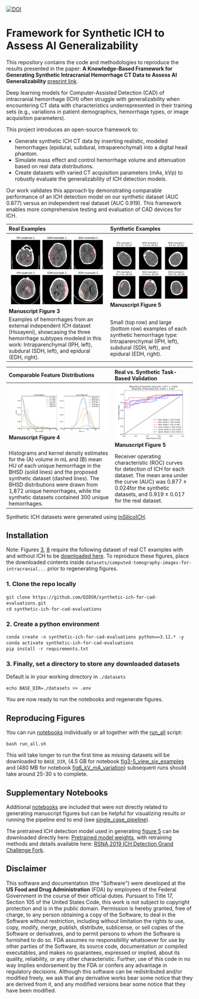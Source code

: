 [![DOI](https://zenodo.org/badge/DOI/10.5281/zenodo.15691337.svg)](https://doi.org/10.5281/zenodo.15691337)

# Framework for Synthetic ICH to Assess AI Generalizability

This repository contains the code and methodologies to reproduce the results presented in the paper: **A Knowledge-Based Framework for Generating Synthetic Intracranial Hemorrhage CT Data to Assess AI Generalizability** [preprint link](https://zenodo.org/records/15691337).

Deep learning models for Computer-Assisted Detection (CAD) of intracranial hemorrhage (ICH) often struggle with generalizability when encountering CT data with characteristics underrepresented in their training sets (e.g., variations in patient demographics, hemorrhage types, or image acquisition parameters).

This project introduces an open-source framework to:

- Generate synthetic ICH CT data by inserting realistic, modeled hemorrhages (epidural, subdural, intraparenchymal) into a digital head phantom.
- Simulate mass effect and control hemorrhage volume and attenuation based on real data distributions.
- Create datasets with varied CT acquisition parameters (mAs, kVp) to robustly evaluate the generalizability of ICH detection models.

Our work validates this approach by demonstrating comparable performance of an ICH detection model on our synthetic dataset (AUC 0.877) versus an independent real dataset (AUC 0.919). This framework enables more comprehensive testing and evaluation of CAD devices for ICH.

| Real Examples                                                  | Synthetic Examples                                                  |
| :------------------------------------------------------------- | :------------------------------------------------------------------ |
| ![real ich](manuscript_figures/Figure3.png) <br> **Manuscript Figure 3** | ![synthetic ich](manuscript_figures/Figure5.png) <br> **Manuscript Figure 5** |
| Examples of hemorrhages from an external independent ICH dataset (Hssayeni), showcasing the three hemorrhage subtypes modeled in this work: Intraparenchymal (IPH, left), subdural (SDH, left), and epidural (EDH, right). |  Small (top row) and large (bottom row) examples of each synthetic hemorrhage type: Intraparenchymal (IPH, left), subdural (SDH, left), and epidural (EDH, right).                                   |

| Comparable Feature Distributions                                  | Real vs. Synthetic Task-Based Validation                            |
| :------------------------------------------------------------- | :------------------------------------------------------------------ |
| ![real ich](manuscript_figures/Figure4.png) <br> **Manuscript Figure 4** | ![Task-Based Validation](manuscript_figures/Figure7.png) <br> **Manuscript Figure 5** |
|  Histograms and kernel density estimates for the (A) volume in mL and (B) mean HU of each unique hemorrhage in the BHSD (solid lines) and the proposed synthetic dataset (dashed lines). The BHSD distributions were drawn from 1,872 unique hemorrhages, while the synthetic datasets contained 300 unique hemorrhages. |  Receiver operating characteristic (ROC) curves for detection of ICH for each dataset. The mean area under the curve (AUC) was 0.877 ± 0.024for the synthetic datasets, and 0.919 ± 0.017 for the real dataset. |

Synthetic ICH datasets were generated using [InSilicoICH](https://github.com/DIDSR/InSilicoICH).

## Installation

Note: Figures [3](manuscript_figures/Figure3.png), [8](manuscript_figures/Figure8.png) require the following dataset of real CT examples with and without ICH to be [downloaded here](https://physionet.org/content/ct-ich/1.3.1/). To reproduce these figures, place the downloaded contents inside `datasets/computed-tomography-images-for-intracranial...` prior to regenerating figures.

### 1. Clone the repo locally

```shell
git clone https://github.com/DIDSR/synthetic-ich-for-cad-evaluations.git
cd synthetic-ich-for-cad-evaluations
```

### 2. Create a python environment

```shell
conda create -n synthetic-ich-for-cad-evaluations python==3.11.* -y
conda activate synthetic-ich-for-cad-evaluations
pip install -r requirements.txt
```

### 3. Finally, set a directory to store any downloaded datasets

Default is in your working directory in `./datasets`

```shell
echo BASE_DIR=./datasets >> .env
```

You are now ready to run the notebooks and regenerate figures.

## Reproducing Figures

You can run [notebooks](notebooks) individually or all together with the [run_all](run_all.sh) script:

```shell
bash run_all.sh
```

This will take longer to run the first time as missing datasets will be downloaded to `BASE_DIR`, (4.5 GB for notebook [fig3-5_view_six_examples](notebooks.fig3-5_view_six_examples.ipynb) and (480 MB for notebook [fig6_kV_mA_variation](notebooks/fig6_kV_mA_variation.ipynb)) subsequent runs should take around 25-30 s to complete.

## Supplementary Notebooks

Additional [notebooks](notebooks) are included that were not directly related to generating manuscript figures but can be helpful for visualizing results or running the pipeline end to end (see [single_case_pipeline](notebooks/single_case_pipeline.ipynb)).

The pretrained ICH detection model used in generating [figure 5](manuscript_figures/Figure5.png) can be downloaded directly here: [Pretrained model weights](https://doi.org/10.5281/zenodo.15602166), with retraining methods and details available here: [RSNA 2019 ICH Detection Grand Challenge Fork](https://github.com/jmweaver-FDA/rsna_2019_gc).

## Disclaimer

This software and documentation (the "Software") were developed at the **US Food and Drug Administration** (FDA) by employees of the Federal Government in the course of their official duties. Pursuant to Title 17, Section 105 of the United States Code, this work is not subject to copyright protection and is in the public domain. Permission is hereby granted, free of charge, to any person obtaining a copy of the Software, to deal in the Software without restriction, including without limitation the rights to use, copy, modify, merge, publish, distribute, sublicense, or sell copies of the Software or derivatives, and to permit persons to whom the Software is furnished to do so. FDA assumes no responsibility whatsoever for use by other parties of the Software, its source code, documentation or compiled executables, and makes no guarantees, expressed or implied, about its quality, reliability, or any other characteristic. Further, use of this code in no way implies endorsement by the FDA or confers any advantage in regulatory decisions. Although this software can be redistributed and/or modified freely, we ask that any derivative works bear some notice that they are derived from it, and any modified versions bear some notice that they have been modified.
